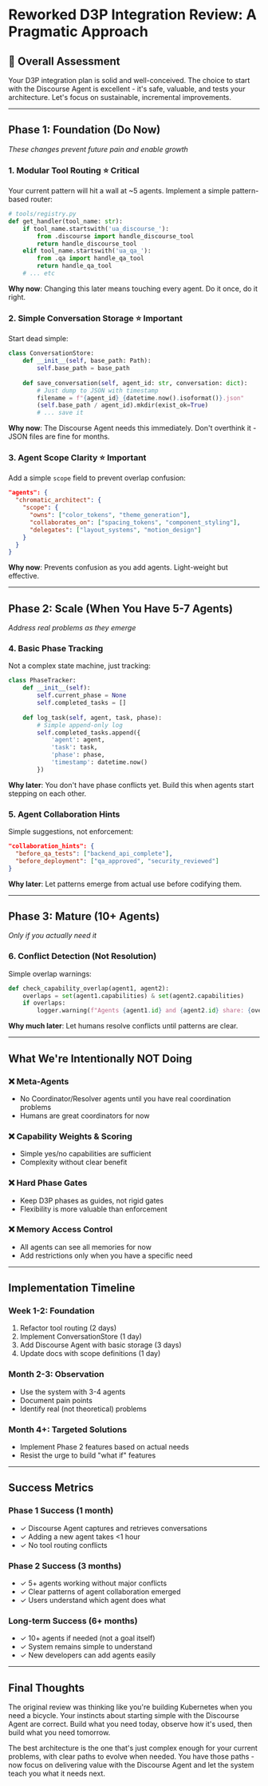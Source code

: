 # Reworked D3P Integration Review: A Pragmatic Approach

## 🎯 Overall Assessment
Your D3P integration plan is solid and well-conceived. The choice to start with the Discourse Agent is excellent - it's safe, valuable, and tests your architecture. Let's focus on sustainable, incremental improvements.

---

## Phase 1: Foundation (Do Now)
*These changes prevent future pain and enable growth*

### 1. **Modular Tool Routing** ⭐️ Critical
Your current pattern will hit a wall at ~5 agents. Implement a simple pattern-based router:

```python
# tools/registry.py
def get_handler(tool_name: str):
    if tool_name.startswith('ua_discourse_'):
        from .discourse import handle_discourse_tool
        return handle_discourse_tool
    elif tool_name.startswith('ua_qa_'):
        from .qa import handle_qa_tool
        return handle_qa_tool
    # ... etc
```

**Why now**: Changing this later means touching every agent. Do it once, do it right.

### 2. **Simple Conversation Storage** ⭐️ Important
Start dead simple:

```python
class ConversationStore:
    def __init__(self, base_path: Path):
        self.base_path = base_path
        
    def save_conversation(self, agent_id: str, conversation: dict):
        # Just dump to JSON with timestamp
        filename = f"{agent_id}_{datetime.now().isoformat()}.json"
        (self.base_path / agent_id).mkdir(exist_ok=True)
        # ... save it
```

**Why now**: The Discourse Agent needs this immediately. Don't overthink it - JSON files are fine for months.

### 3. **Agent Scope Clarity** ⭐️ Important
Add a simple `scope` field to prevent overlap confusion:

```json
"agents": {
  "chromatic_architect": {
    "scope": {
      "owns": ["color_tokens", "theme_generation"],
      "collaborates_on": ["spacing_tokens", "component_styling"],
      "delegates": ["layout_systems", "motion_design"]
    }
  }
}
```

**Why now**: Prevents confusion as you add agents. Light-weight but effective.

---

## Phase 2: Scale (When You Have 5-7 Agents)
*Address real problems as they emerge*

### 4. **Basic Phase Tracking**
Not a complex state machine, just tracking:

```python
class PhaseTracker:
    def __init__(self):
        self.current_phase = None
        self.completed_tasks = []
    
    def log_task(self, agent, task, phase):
        # Simple append-only log
        self.completed_tasks.append({
            'agent': agent,
            'task': task,
            'phase': phase,
            'timestamp': datetime.now()
        })
```

**Why later**: You don't have phase conflicts yet. Build this when agents start stepping on each other.

### 5. **Agent Collaboration Hints**
Simple suggestions, not enforcement:

```json
"collaboration_hints": {
  "before_qa_tests": ["backend_api_complete"],
  "before_deployment": ["qa_approved", "security_reviewed"]
}
```

**Why later**: Let patterns emerge from actual use before codifying them.

---

## Phase 3: Mature (10+ Agents)
*Only if you actually need it*

### 6. **Conflict Detection** (Not Resolution)
Simple overlap warnings:

```python
def check_capability_overlap(agent1, agent2):
    overlaps = set(agent1.capabilities) & set(agent2.capabilities)
    if overlaps:
        logger.warning(f"Agents {agent1.id} and {agent2.id} share: {overlaps}")
```

**Why much later**: Let humans resolve conflicts until patterns are clear.

---

## What We're Intentionally NOT Doing

### ❌ **Meta-Agents**
- No Coordinator/Resolver agents until you have real coordination problems
- Humans are great coordinators for now

### ❌ **Capability Weights & Scoring**
- Simple yes/no capabilities are sufficient
- Complexity without clear benefit

### ❌ **Hard Phase Gates**
- Keep D3P phases as guides, not rigid gates
- Flexibility is more valuable than enforcement

### ❌ **Memory Access Control**
- All agents can see all memories for now
- Add restrictions only when you have a specific need

---

## Implementation Timeline

### Week 1-2: Foundation
1. Refactor tool routing (2 days)
2. Implement ConversationStore (1 day)
3. Add Discourse Agent with basic storage (3 days)
4. Update docs with scope definitions (1 day)

### Month 2-3: Observation
- Use the system with 3-4 agents
- Document pain points
- Identify real (not theoretical) problems

### Month 4+: Targeted Solutions
- Implement Phase 2 features based on actual needs
- Resist the urge to build "what if" features

---

## Success Metrics

### Phase 1 Success (1 month)
- ✓ Discourse Agent captures and retrieves conversations
- ✓ Adding a new agent takes <1 hour
- ✓ No tool routing conflicts

### Phase 2 Success (3 months)
- ✓ 5+ agents working without major conflicts
- ✓ Clear patterns of agent collaboration emerged
- ✓ Users understand which agent does what

### Long-term Success (6+ months)
- ✓ 10+ agents if needed (not a goal itself)
- ✓ System remains simple to understand
- ✓ New developers can add agents easily

---

## Final Thoughts

The original review was thinking like you're building Kubernetes when you need a bicycle. Your instincts about starting simple with the Discourse Agent are correct. Build what you need today, observe how it's used, then build what you need tomorrow.

The best architecture is the one that's just complex enough for your current problems, with clear paths to evolve when needed. You have those paths - now focus on delivering value with the Discourse Agent and let the system teach you what it needs next.